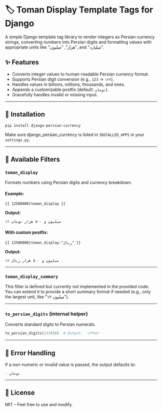 # 🏷️ Toman Display Template Tags for Django

A simple Django template tag library to render integers as Persian currency strings, converting numbers into Persian digits and formatting values with appropriate units like "هزار", "میلیون", and "میلیارد".

## ✨ Features

- Converts integer values to human-readable Persian currency format.
- Supports Persian digit conversion (e.g., `123` → `۱۲۳`).
- Handles values in billions, millions, thousands, and ones.
- Appends a customizable postfix (default: `تومان`).
- Gracefully handles invalid or missing input.

---

## 🚀 Installation
```
pip install django-persian-currency
```

Make sure django_persian_currency is listed in `INSTALLED_APPS` in your `settings.py`.

---

## 🧠 Available Filters

### `toman_display`

Formats numbers using Persian digits and currency breakdown.

#### Example:

```django
{{ 12500000|toman_display }}
```

**Output:**
```
۱۲ میلیون و ۵۰۰ هزار تومان
```

#### With custom postfix:

```django
{{ 12500000|toman_display:"ریال" }}
```

**Output:**
```
۱۲ میلیون و ۵۰۰ هزار ریال
```

---

### `toman_display_summary`

This filter is defined but currently not implemented in the provided code. You can extend it to provide a short summary format if needed (e.g., only the largest unit, like "۱۲ میلیون").

---

### `to_persian_digits` (internal helper)

Converts standard digits to Persian numerals.

```python
to_persian_digits(123456)  # Output: '۱۲۳۴۵۶'
```

---

## 🧪 Error Handling

If a non-numeric or invalid value is passed, the output defaults to:

```
۰ تومان
```

---

## 📄 License

MIT – Feel free to use and modify.
